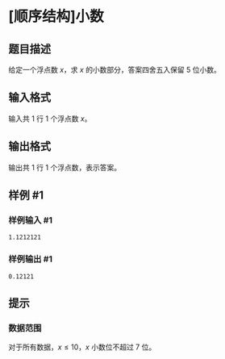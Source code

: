 # [顺序结构]小数

## 题目描述

给定一个浮点数 $x$，求 $x$ 的小数部分，答案四舍五入保留 $5$ 位小数。

## 输入格式

输入共 $1$ 行 $1$ 个浮点数 $x$。

## 输出格式

输出共 $1$ 行 $1$ 个浮点数，表示答案。

## 样例 #1

### 样例输入 #1

```
1.1212121
```

### 样例输出 #1

```
0.12121
```

## 提示

### 数据范围

对于所有数据，$x\leq 10$，$x$ 小数位不超过 $7$ 位。